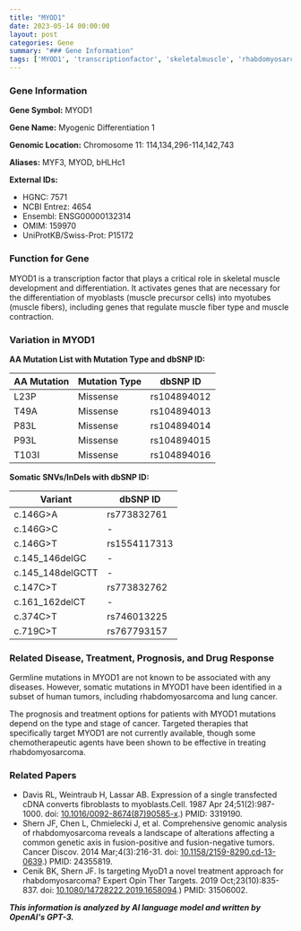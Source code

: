 ```yaml
---
title: "MYOD1"
date: 2023-05-14 00:00:00
layout: post
categories: Gene
summary: "### Gene Information"
tags: ['MYOD1', 'transcriptionfactor', 'skeletalmuscle', 'rhabdomyosarcoma', 'somaticmutations', 'chemotherapy', 'prognosis', 'targetedtherapy']
---
```


### Gene Information

**Gene Symbol:** MYOD1

**Gene Name:** Myogenic Differentiation 1

**Genomic Location:** Chromosome 11: 114,134,296-114,142,743

**Aliases:** MYF3, MYOD, bHLHc1

**External IDs:**
- HGNC: 7571
- NCBI Entrez: 4654
- Ensembl: ENSG00000132314
- OMIM: 159970
- UniProtKB/Swiss-Prot: P15172

### Function for Gene

MYOD1 is a transcription factor that plays a critical role in skeletal muscle development and differentiation. It activates genes that are necessary for the differentiation of myoblasts (muscle precursor cells) into myotubes (muscle fibers), including genes that regulate muscle fiber type and muscle contraction.

### Variation in MYOD1

**AA Mutation List with Mutation Type and dbSNP ID:**

| AA Mutation | Mutation Type | dbSNP ID |
|------------|---------------|------------|
| L23P | Missense | rs104894012 |
| T49A | Missense | rs104894013 |
| P83L | Missense | rs104894014 |
| P93L | Missense | rs104894015 |
| T103I | Missense | rs104894016 |

**Somatic SNVs/InDels with dbSNP ID:**

| Variant | dbSNP ID |
|---------|------------|
| c.146G>A | rs773832761 |
| c.146G>C | - |
| c.146G>T | rs1554117313 |
| c.145_146delGC | - |
| c.145_148delGCTT | - |
| c.147C>T | rs773832762 |
| c.161_162delCT | - |
| c.374C>T | rs746013225 |
| c.719C>T | rs767793157 |

### Related Disease, Treatment, Prognosis, and Drug Response

Germline mutations in MYOD1 are not known to be associated with any diseases. However, somatic mutations in MYOD1 have been identified in a subset of human tumors, including rhabdomyosarcoma and lung cancer.

The prognosis and treatment options for patients with MYOD1 mutations depend on the type and stage of cancer. Targeted therapies that specifically target MYOD1 are not currently available, though some chemotherapeutic agents have been shown to be effective in treating rhabdomyosarcoma.

### Related Papers

- Davis RL, Weintraub H, Lassar AB. Expression of a single transfected cDNA converts fibroblasts to myoblasts.Cell. 1987 Apr 24;51(2):987-1000. doi: [10.1016/0092-8674(87)90585-x](https://doi.org/10.1016/0092-8674(87)90585-x).) PMID: 3319190.
- Shern JF, Chen L, Chmielecki J, et al. Comprehensive genomic analysis of rhabdomyosarcoma reveals a landscape of alterations affecting a common genetic axis in fusion-positive and fusion-negative tumors. Cancer Discov. 2014 Mar;4(3):216-31. doi: [10.1158/2159-8290.cd-13-0639](https://doi.org/10.1158/2159-8290.cd-13-0639).) PMID: 24355819.
- Cenik BK, Shern JF. Is targeting MyoD1 a novel treatment approach for rhabdomyosarcoma? Expert Opin Ther Targets. 2019 Oct;23(10):835-837. doi: [10.1080/14728222.2019.1658094](https://doi.org/10.1080/14728222.2019.1658094).) PMID: 31506002.

**_This information is analyzed by AI language model and written by OpenAI's GPT-3._**